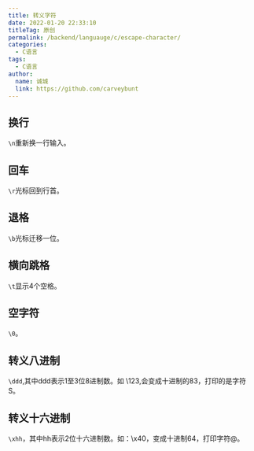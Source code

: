 ```yaml
---
title: 转义字符
date: 2022-01-20 22:33:10
titleTag: 原创
permalink: /backend/languauge/c/escape-character/
categories: 
  - C语言
tags: 
  - C语言
author: 
  name: 诚城
  link: https://github.com/carveybunt
---
```

## 换行

`\n`重新换一行输入。

## 回车

`\r`光标回到行首。

## 退格

`\b`光标迁移一位。

## 横向跳格

`\t`显示4个空格。

## 空字符

`\0`。

## 转义八进制

`\ddd`,其中ddd表示1至3位8进制数。如 \123,会变成十进制的83，打印的是字符S。

## 转义十六进制

`\xhh`，其中hh表示2位十六进制数。如：\x40，变成十进制64，打印字符@。
